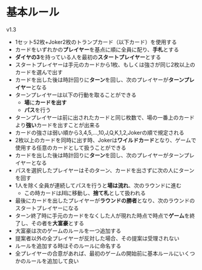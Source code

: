 # 基本ルール
v1.3

* 1セット52枚+Joker2枚のトランプカード（以下カード）を使用する
* カードをいずれかの**プレイヤー**を基点に順に全員に配り、**手札**とする
* **ダイヤの3**を持っている人を最初の**スタートプレイヤー**とする
* スタートプレイヤーは手元のカードから1枚、もしくは強さが同じ2枚以上のカードを選んで出す
* カードを出した後は時計回りに**ターン**を回し、次のプレイヤーが**ターンプレイヤー**となる
* ターンプレイヤーは以下の行動を取ることができる
  * **場**に**カードを出す**
  * **パス**を行う
* ターンプレイヤーは前に出されたカードと同じ枚数で、場の一番上のカードより**強い**カードを出すことが出来る
* カードの強さは弱い順から3,4,5,...,10,J,Q,K,1,2,Jokerの順で規定される
* 2枚以上のカードを同時に出す時、Jokerは**ワイルドカード**となり、ゲームで使用する任意のカードとして扱うことができる
* カードを出した後は時計回りに**ターン**を回し、次のプレイヤーがターンプレイヤーとなる
* パスを選択したプレイヤーはそのターン、カードを出さずに次の人にターンを回す
* 1人を除く全員が連続してパスを行うと**場は流れ**、次のラウンドに進む
  * この時カードは**川**に移動し、**捨て札**として扱われる
* 最後にカードを出したプレイヤーが**ラウンドの勝者**となり、次のラウンドのスタートプレイヤーになる
* ターン終了時に手元のカードをなくした人が現れた時点で時点で**ゲーム**を終了し、その者を**大富豪**とする
* 大富豪は次のゲームのルールを一つ追加する
* 提案者以外の全プレイヤーが反対した場合、その提案は受理されない
* ルールを追加する時はそのルールに命名する
* 全プレイヤーの合意があれば、最初のゲームの開始前に基本ルールにいくつかのルールを追加して良い
